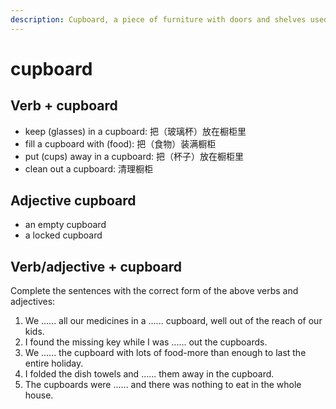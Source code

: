 ```yaml
---
description: Cupboard, a piece of furniture with doors and shelves used for storing dishes, food, clothes, etc. (橱柜)
---
```


# cupboard

## Verb + cupboard

- keep (glasses) in a cupboard: 把（玻璃杯）放在橱柜里
- fill a cupboard with (food): 把（食物）装满橱柜
- put (cups) away in a cupboard: 把（杯子）放在橱柜里
- clean out a cupboard: 清理橱柜

## Adjective cupboard

- an empty cupboard
- a locked cupboard

## Verb/adjective + cupboard

Complete the sentences with the correct form of the above verbs and adjectives:

1. We ...... all our medicines in a ...... cupboard, well out of the reach of our kids.
2. I found the missing key while I was ...... out the cupboards.
3. We ...... the cupboard with lots of food-more than enough to last the entire holiday.
4. I folded the dish towels and ...... them away in the cupboard.
5. The cupboards were ...... and there was nothing to eat in the whole house.

